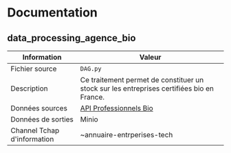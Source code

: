 # Documentation

## data_processing_agence_bio

| Information | Valeur |
| -------- | -------- |
| Fichier source     | `DAG.py`     |
| Description | Ce traitement permet de constituer un stock sur les entreprises certifiées bio en France. | Hebdomadaire |
| Données sources | [API Professionnels Bio](https://api.gouv.fr/les-api/api-professionnels-bio) |
| Données de sorties | Minio |
| Channel Tchap d'information | ~annuaire-entrperises-tech |
